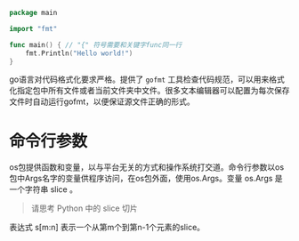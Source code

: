 

```go
package main

import "fmt"

func main() { // "{" 符号需要和关键字func同一行
	fmt.Println("Hello world!")
}
```

go语言对代码格式化要求严格。提供了 `gofmt` 工具检查代码规范，可以用来格式化指定包中所有文件或者当前文件夹中文件。很多文本编辑器可以配置为每次保存文件时自动运行gofmt，以便保证源文件正确的形式。

# 命令行参数

os包提供函数和变量，以与平台无关的方式和操作系统打交道。命令行参数以os包中Args名字的变量供程序访问，在os包外面，使用os.Args。变量 os.Args 是一个字符串 slice 。

> 请思考 Python 中的 slice 切片

表达式 s[m:n] 表示一个从第m个到第n-1个元素的slice。

